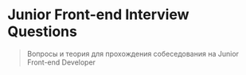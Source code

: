 # Junior Front-end Interview Questions

> Вопросы и теория для прохождения собеседования на Junior Front-end Developer
